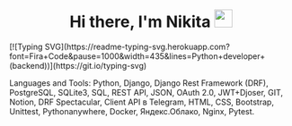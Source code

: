 <h1 align="center">Hi there, I'm Nikita</a> 
<img src="https://github.com/blackcater/blackcater/raw/main/images/Hi.gif" height="32"/></h1>
[![Typing SVG](https://readme-typing-svg.herokuapp.com?font=Fira+Code&pause=1000&width=435&lines=Python+developer+(backend))](https://git.io/typing-svg)

Languages and Tools: Python, Django, Django Rest Framework (DRF), PostgreSQL, SQLite3, SQL, REST API, JSON, OAuth 2.0, JWT+Djoser, GIT, Notion, DRF Spectacular, Client API в Telegram, HTML, CSS, Bootstrap, Unittest, Pythonanywhere, Docker, Яндекс.Облако, Nginx, Pytest.
